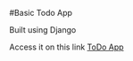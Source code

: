 #Basic Todo App

Built using Django

Access it on this link [ToDo App](https://todo1414.herokuapp.com/)
